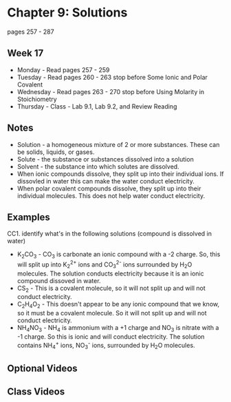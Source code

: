 # Chapter 9: Solutions

pages 257 - 287

## Week 17

- Monday - Read pages 257 - 259
- Tuesday - Read pages 260 - 263 stop before Some Ionic and Polar Covalent
- Wednesday - Read pages 263 - 270 stop before Using Molarity in Stoichiometry
- Thursday - Class - Lab 9.1, Lab 9.2, and Review Reading

## Notes

- Solution - a homogeneous mixture of 2 or more substances. These can be solids, liquids, or gases.
- Solute - the substance or substances dissolved into a solution
- Solvent - the substance into which solutes are dissolved.
- When ionic compounds dissolve, they split up into their individual ions. If dissovled in water this can make the water conduct electricity.
- When polar covalent compounds dissolve, they split up into their individual molecules. This does not help water conduct electricity.


## Examples

CC1. identify what's in the following solutions (compound is dissolved in water)
- K<sub>2</sub>CO<sub>3</sub> - CO<sub>3</sub> is carbonate an ionic compound with a -2 charge. So, this will split up into K<sub>2</sub><sup>2+</sup> ions and CO<sub>3</sub><sup>2-</sup> ions surrounded by H<sub>2</sub>O molecules. The solution conducts electricity because it is an ionic compound dissoved in water.
- CS<sub>2</sub> - This is a covalent molecule, so it will not split up and will not conduct electricity.
- C<sub>2</sub>H<sub>4</sub>O<sub>2</sub> - This doesn't appear to be any ionic compound that we know, so it must be a covalent molecule. So it will not split up and will not conduct electricity. 
- NH<sub>4</sub>NO<sub>3</sub> - NH<sub>4</sub> is ammonium with a +1 charge and NO<sub>3</sub> is nitrate with a -1 charge. So this is ionic and will conduct electricity. The solution contains NH<sub>4</sub><sup>+</sup> ions, NO<sub>3</sub><sup>-</sup> ions, surrounded by H<sub>2</sub>O molecules.

## Optional Videos

## Class Videos
